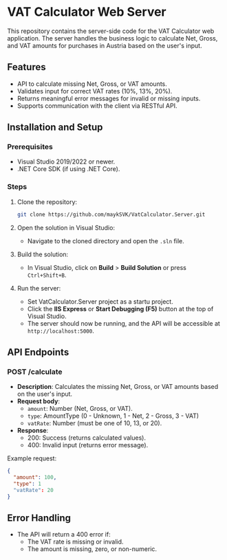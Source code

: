 
# VAT Calculator Web Server

This repository contains the server-side code for the VAT Calculator web application. The server handles the business logic to calculate Net, Gross, and VAT amounts for purchases in Austria based on the user's input.

## Features

- API to calculate missing Net, Gross, or VAT amounts.
- Validates input for correct VAT rates (10%, 13%, 20%).
- Returns meaningful error messages for invalid or missing inputs.
- Supports communication with the client via RESTful API.

## Installation and Setup

### Prerequisites

- Visual Studio 2019/2022 or newer.
- .NET Core SDK (if using .NET Core).
  
### Steps

1. Clone the repository:
   ```bash
   git clone https://github.com/maykSVK/VatCalculator.Server.git
   ```

2. Open the solution in Visual Studio:
   - Navigate to the cloned directory and open the `.sln` file.

3. Build the solution:
   - In Visual Studio, click on **Build** > **Build Solution** or press `Ctrl+Shift+B`.

4. Run the server:
   - Set VatCalculator.Server project as a startu project. 
   - Click the **IIS Express** or **Start Debugging (F5)** button at the top of Visual Studio.
   - The server should now be running, and the API will be accessible at `http://localhost:5000`.

## API Endpoints

### POST /calculate

- **Description**: Calculates the missing Net, Gross, or VAT amounts based on the user's input.
- **Request body**:
  - `amount`: Number (Net, Gross, or VAT).
  - `type`: AmountType (0 - Unknown, 1 - Net, 2 - Gross, 3 - VAT)
  - `vatRate`: Number (must be one of 10, 13, or 20).
- **Response**:
  - 200: Success (returns calculated values).
  - 400: Invalid input (returns error message).
  
Example request:

```json
{
  "amount": 100,
  "type": 1
  "vatRate": 20
}
```

## Error Handling

- The API will return a 400 error if:
  - The VAT rate is missing or invalid.
  - The amount is missing, zero, or non-numeric.
